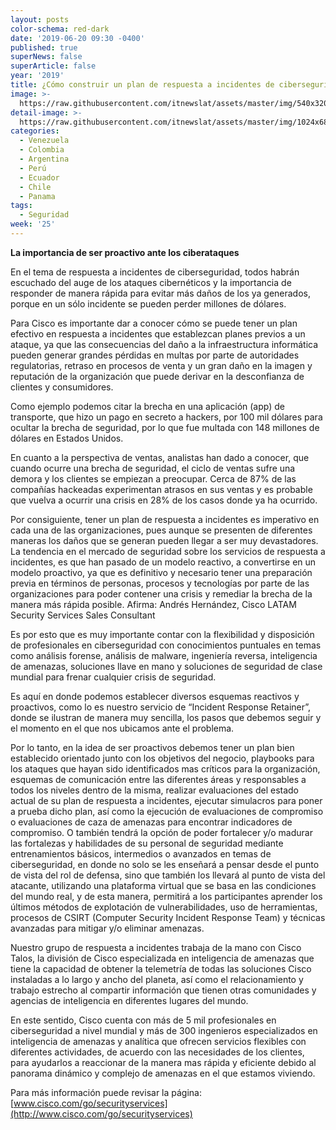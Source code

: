 ```yaml
---
layout: posts
color-schema: red-dark
date: '2019-06-20 09:30 -0400'
published: true
superNews: false
superArticle: false
year: '2019'
title: ¿Cómo construir un plan de respuesta a incidentes de ciberseguridad?
image: >-
  https://raw.githubusercontent.com/itnewslat/assets/master/img/540x320/Ciberataque-p.jpg
detail-image: >-
  https://raw.githubusercontent.com/itnewslat/assets/master/img/1024x680/Ciberataque-g.jpg
categories:
  - Venezuela
  - Colombia
  - Argentina
  - Perú
  - Ecuador
  - Chile
  - Panama
tags:
  - Seguridad
week: '25'
---
```

**La importancia de ser proactivo ante los ciberataques**

En el tema de respuesta a incidentes de ciberseguridad, todos habrán escuchado del auge de los ataques cibernéticos y la importancia de responder de manera rápida para evitar más daños de los ya generados, porque en un sólo incidente se pueden perder millones de dólares.

Para Cisco es importante dar a conocer cómo se puede tener un plan efectivo en respuesta a incidentes que establezcan planes previos a un ataque, ya que las consecuencias del daño a la infraestructura informática pueden generar grandes pérdidas en multas por parte de autoridades regulatorias, retraso en procesos de venta y un gran daño en la imagen y reputación de la organización que puede derivar en la desconfianza de clientes y consumidores.

Como ejemplo podemos citar la brecha en una aplicación (app) de transporte, que hizo un pago en secreto a hackers, por 100 mil dólares para ocultar la brecha de seguridad, por lo que fue multada con 148 millones de dólares en Estados Unidos.

En cuanto a la perspectiva de ventas, analistas han dado a conocer, que cuando ocurre una brecha de seguridad, el ciclo de ventas sufre una demora y los clientes se empiezan a preocupar. Cerca de 87% de las compañías hackeadas experimentan atrasos en sus ventas y es probable que vuelva a ocurrir una crisis en 28% de los casos donde ya ha ocurrido.

Por consiguiente, tener un plan de respuesta a incidentes es imperativo en cada una de las organizaciones, pues aunque se presenten de diferentes maneras los daños que se generan pueden llegar a ser muy devastadores. La tendencia en el mercado de seguridad sobre los servicios de respuesta a incidentes, es que han pasado de un modelo reactivo, a convertirse en un modelo proactivo, ya que es definitivo y necesario tener una preparación previa en términos de personas, procesos y tecnologías por parte de las organizaciones para poder contener una crisis y remediar la brecha de la manera más rápida posible. Afirma: Andrés Hernández, Cisco LATAM Security Services Sales Consultant

Es por esto que es muy importante contar con la flexibilidad y disposición de profesionales en ciberseguridad con conocimientos puntuales en temas como análisis forense, análisis de malware, ingeniería reversa, inteligencia de amenazas, soluciones llave en mano y soluciones de seguridad de clase mundial para frenar cualquier crisis de seguridad.

Es aquí en donde podemos establecer diversos esquemas reactivos y proactivos, como lo es nuestro servicio de “Incident Response Retainer”, donde se ilustran de manera muy sencilla, los pasos que debemos seguir y el momento en el que nos ubicamos ante el problema.

Por lo tanto, en la idea de ser proactivos debemos tener un plan bien establecido orientado junto con los objetivos del negocio, playbooks para los ataques que hayan sido identificados mas críticos para la organización, esquemas de comunicación entre las diferentes áreas y responsables a todos los niveles dentro de la misma, realizar evaluaciones del estado actual de su plan de respuesta a incidentes, ejecutar simulacros para poner a prueba dicho plan, así como la ejecución de evaluaciones de compromiso o evaluaciones de caza de amenazas para encontrar indicadores de compromiso.  O también tendrá la opción de poder fortalecer y/o madurar las fortalezas y habilidades de su personal de seguridad mediante entrenamientos básicos, intermedios o avanzados en temas de ciberseguridad, en donde no solo se les enseñará a pensar desde el punto de vista del rol de defensa, sino que también los llevará al punto de vista del atacante, utilizando una plataforma virtual que se basa en las condiciones del mundo real, y de esta manera, permitirá a los participantes aprender los últimos métodos de explotación de vulnerabilidades, uso de herramientas, procesos de CSIRT (Computer Security Incident Response Team) y técnicas avanzadas para mitigar y/o eliminar amenazas. 

Nuestro grupo de respuesta a incidentes trabaja de la mano con Cisco Talos, la división de Cisco especializada en inteligencia de amenazas que tiene la capacidad de obtener la telemetría de todas las soluciones Cisco instaladas a lo largo y ancho del planeta, así como el relacionamiento y trabajo estrecho al  compartir información que tienen otras comunidades y agencias de inteligencia en diferentes lugares del mundo.

En este sentido, Cisco cuenta con más de 5 mil profesionales en ciberseguridad a nivel mundial y más de 300 ingenieros especializados en inteligencia de amenazas y analítica que ofrecen servicios flexibles con diferentes actividades, de acuerdo con las necesidades de los clientes, para ayudarlos a reaccionar de la manera mas rápida y eficiente debido al panorama dinámico y complejo de amenazas en el que estamos viviendo.

Para más información puede revisar la página:  [www.cisco.com/go/securityservices](http://www.cisco.com/go/securityservices)

